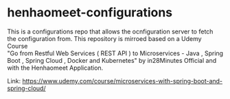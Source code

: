 # henhaomeet-configurations

This is a configurations repo that allows the ocnfiguration server to fetch the configuration from.
This repository is mirroed based on a Udemy Course  
"Go from Restful Web Services ( REST API ) to Microservices - Java ,
Spring Boot , Spring Cloud , Docker and Kubernetes" by in28Minutes
Official and with the Henhaomeet Application.

Link: https://www.udemy.com/course/microservices-with-spring-boot-and-spring-cloud/
